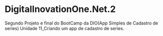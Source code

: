 # DigitalInovationOne.Net.2
Segundo Projeto e final do BootCamp da DIO(App Simples de Cadastro de series) Unidade 11_Criando um app de cadastro de series.
